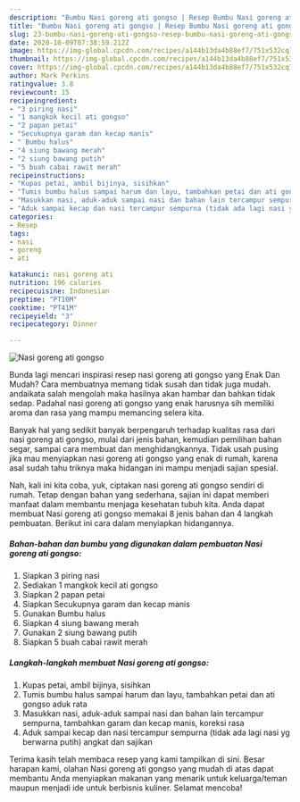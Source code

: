 ```yaml
---
description: "Bumbu Nasi goreng ati gongso | Resep Bumbu Nasi goreng ati gongso Yang Enak Dan Mudah"
title: "Bumbu Nasi goreng ati gongso | Resep Bumbu Nasi goreng ati gongso Yang Enak Dan Mudah"
slug: 23-bumbu-nasi-goreng-ati-gongso-resep-bumbu-nasi-goreng-ati-gongso-yang-enak-dan-mudah
date: 2020-10-09T07:38:59.212Z
image: https://img-global.cpcdn.com/recipes/a144b13da4b88ef7/751x532cq70/nasi-goreng-ati-gongso-foto-resep-utama.jpg
thumbnail: https://img-global.cpcdn.com/recipes/a144b13da4b88ef7/751x532cq70/nasi-goreng-ati-gongso-foto-resep-utama.jpg
cover: https://img-global.cpcdn.com/recipes/a144b13da4b88ef7/751x532cq70/nasi-goreng-ati-gongso-foto-resep-utama.jpg
author: Mark Perkins
ratingvalue: 3.8
reviewcount: 15
recipeingredient:
- "3 piring nasi"
- "1 mangkok kecil ati gongso"
- "2 papan petai"
- "Secukupnya garam dan kecap manis"
- " Bumbu halus"
- "4 siung bawang merah"
- "2 siung bawang putih"
- "5 buah cabai rawit merah"
recipeinstructions:
- "Kupas petai, ambil bijinya, sisihkan"
- "Tumis bumbu halus sampai harum dan layu, tambahkan petai dan ati gongso aduk rata"
- "Masukkan nasi, aduk-aduk sampai nasi dan bahan lain tercampur sempurna, tambahkan garam dan kecap manis, koreksi rasa"
- "Aduk sampai kecap dan nasi tercampur sempurna (tidak ada lagi nasi yg berwarna putih) angkat dan sajikan"
categories:
- Resep
tags:
- nasi
- goreng
- ati

katakunci: nasi goreng ati 
nutrition: 196 calories
recipecuisine: Indonesian
preptime: "PT10M"
cooktime: "PT41M"
recipeyield: "3"
recipecategory: Dinner

---
```



![Nasi goreng ati gongso](https://img-global.cpcdn.com/recipes/a144b13da4b88ef7/751x532cq70/nasi-goreng-ati-gongso-foto-resep-utama.jpg)

Bunda lagi mencari inspirasi resep nasi goreng ati gongso yang Enak Dan Mudah? Cara membuatnya memang tidak susah dan tidak juga mudah. andaikata salah mengolah maka hasilnya akan hambar dan bahkan tidak sedap. Padahal nasi goreng ati gongso yang enak harusnya sih memiliki aroma dan rasa yang mampu memancing selera kita.

Banyak hal yang sedikit banyak berpengaruh terhadap kualitas rasa dari nasi goreng ati gongso, mulai dari jenis bahan, kemudian pemilihan bahan segar, sampai cara membuat dan menghidangkannya. Tidak usah pusing jika mau menyiapkan nasi goreng ati gongso yang enak di rumah, karena asal sudah tahu triknya maka hidangan ini mampu menjadi sajian spesial.




Nah, kali ini kita coba, yuk, ciptakan nasi goreng ati gongso sendiri di rumah. Tetap dengan bahan yang sederhana, sajian ini dapat memberi manfaat dalam membantu menjaga kesehatan tubuh kita. Anda dapat membuat Nasi goreng ati gongso memakai 8 jenis bahan dan 4 langkah pembuatan. Berikut ini cara dalam menyiapkan hidangannya.

<!--inarticleads1-->

##### Bahan-bahan dan bumbu yang digunakan dalam pembuatan Nasi goreng ati gongso:

1. Siapkan 3 piring nasi
1. Sediakan 1 mangkok kecil ati gongso
1. Siapkan 2 papan petai
1. Siapkan Secukupnya garam dan kecap manis
1. Gunakan  Bumbu halus
1. Siapkan 4 siung bawang merah
1. Gunakan 2 siung bawang putih
1. Siapkan 5 buah cabai rawit merah




<!--inarticleads2-->

##### Langkah-langkah membuat Nasi goreng ati gongso:

1. Kupas petai, ambil bijinya, sisihkan
1. Tumis bumbu halus sampai harum dan layu, tambahkan petai dan ati gongso aduk rata
1. Masukkan nasi, aduk-aduk sampai nasi dan bahan lain tercampur sempurna, tambahkan garam dan kecap manis, koreksi rasa
1. Aduk sampai kecap dan nasi tercampur sempurna (tidak ada lagi nasi yg berwarna putih) angkat dan sajikan




Terima kasih telah membaca resep yang kami tampilkan di sini. Besar harapan kami, olahan Nasi goreng ati gongso yang mudah di atas dapat membantu Anda menyiapkan makanan yang menarik untuk keluarga/teman maupun menjadi ide untuk berbisnis kuliner. Selamat mencoba!
